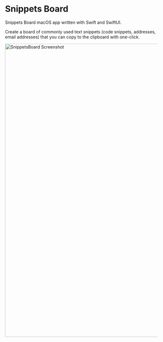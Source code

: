 # Snippets Board

Snippets Board macOS app written with Swift and SwiftUI.

Create a board of commonly used text snippets (code snippets, addresses, email addresses) that you can copy to the clipboard with one-click.

<img width="967" alt="SnippetsBoard Screenshot" src="https://github.com/user-attachments/assets/d44c03d3-35aa-4f72-8a76-792f769181d2">
